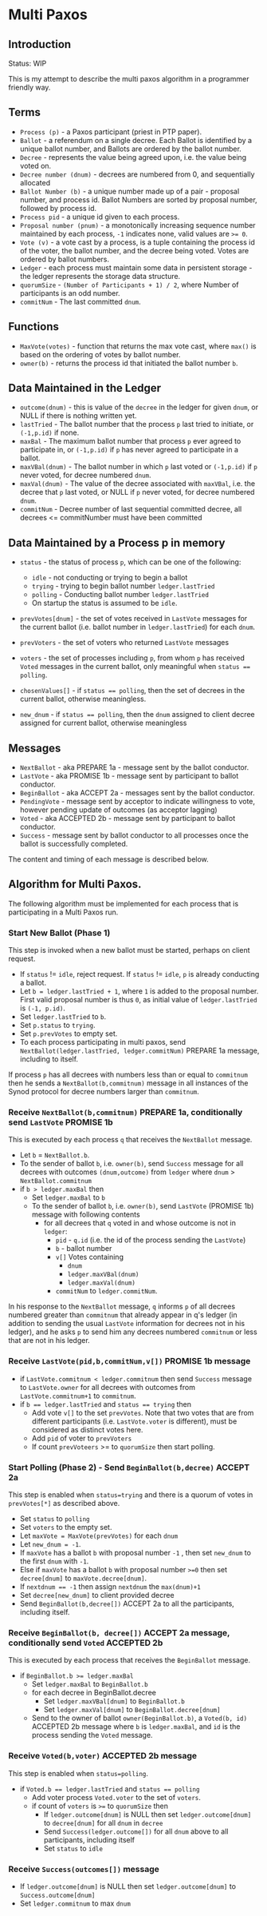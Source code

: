 # Multi Paxos

## Introduction

Status: WIP

This is my attempt to describe the multi paxos algorithm in a programmer friendly way. 

## Terms

* `Process (p)` - a Paxos participant (priest in PTP paper).
* `Ballot` - a referendum on a single decree. Each Ballot is identified by a unique ballot number, and Ballots are ordered by the ballot number. 
* `Decree` - represents the value being agreed upon, i.e. the value being voted on. 
* `Decree number (dnum)` - decrees are numbered from 0, and sequentially allocated
* `Ballot Number (b)` - a unique number made up of a pair - proposal number, and process id. Ballot Numbers are sorted by proposal number, followed by process id.
* `Process pid` - a unique id given to each process.
* `Proposal number (pnum)` - a monotonically increasing sequence number maintained by each process, `-1` indicates none, valid values are `>= 0`.
* `Vote (v)` - a vote cast by a process, is a tuple containing the process id of the voter, the ballot number, and the decree being voted. Votes are ordered by ballot numbers.
* `Ledger` - each process must maintain some data in persistent storage - the ledger represents the storage data structure.
* `quorumSize` - `(Number of Participants + 1) / 2`, where Number of participants is an odd number.
* `commitNum` - The last committed `dnum`.

## Functions

* `MaxVote(votes)` - function that returns the max vote cast, where `max()` is based on the ordering of votes by ballot number.
* `owner(b)` - returns the process id that initiated the ballot number `b`.

## Data Maintained in the Ledger

* `outcome(dnum)` - this is value of the `decree` in the ledger for given `dnum`, or NULL if there is nothing written yet.
* `lastTried` - The ballot number that the process `p` last tried to initiate, or `(-1,p.id)` if none.
* `maxBal` - The maximum ballot number that process `p` ever agreed to participate in, or `(-1,p.id)` if `p` has never agreed to participate in a ballot.
* `maxVBal(dnum)` - The ballot number in which `p` last voted or `(-1,p.id)` if `p` never voted, for decree numbered `dnum`.
* `maxVal(dnum)` - The value of the decree associated with `maxVBal`, i.e. the decree that `p` last voted, or NULL if `p` never voted, for decree numbered `dnum`.
* `commitNum` - Decree number of last sequential committed decree, all decrees <= commitNumber must have been committed

## Data Maintained by a Process p in memory

* `status` - the status of process `p`, which can be one of the following:
  * `idle` - not conducting or trying to begin a ballot
  * `trying` - trying to begin ballot number `ledger.lastTried`
  * `polling` - Conducting ballot number `ledger.lastTried`
  * On startup the status is assumed to be `idle`.

* `prevVotes[dnum]` - the set of votes received in `LastVote` messages for the current ballot (i.e. ballot number in `ledger.lastTried`) for each `dnum`.
* `prevVoters` - the set of voters who returned `LastVote` messages
* `voters` - the set of processes including `p`, from whom `p` has received `Voted` messages in the current ballot, only meaningful when `status == polling`.
* `chosenValues[]` - if `status == polling`, then the set of decrees in the current ballot, otherwise meaningless.
* `new_dnum` - if `status == polling`, then the `dnum` assigned to client decree assigned for current ballot, otherwise meaningless

## Messages 

* `NextBallot` - aka PREPARE 1a - message sent by the ballot conductor.
* `LastVote` - aka PROMISE 1b - message sent by participant to ballot conductor.
* `BeginBallot` - aka ACCEPT 2a - messages sent by the ballot conductor.
* `PendingVote` - message sent by acceptor to indicate willingness to vote, however pending update of outcomes (as acceptor lagging)
* `Voted` - aka ACCEPTED 2b - message sent by participant to ballot conductor.
* `Success` - message sent by ballot conductor to all processes once the ballot is successfully completed.

The content and timing of each message is described below.

## Algorithm for Multi Paxos.

The following algorithm must be implemented for each process that is participating in a Multi Paxos run.

### Start New Ballot (Phase 1)

This step is invoked when a new ballot must be started, perhaps on client request.

* If `status` != `idle`, reject request. If `status` != `idle`, `p` is already conducting a ballot.
* Let `b = ledger.lastTried + 1`, where `1` is added to the proposal number. First valid proposal number is thus `0`, as initial value of `ledger.lastTried` is `(-1, p.id)`.
* Set `ledger.lastTried` to `b`.
* Set `p.status` to `trying`.
* Set `p.prevVotes` to empty set.
* To each process participating in multi paxos, send `NextBallot(ledger.lastTried, ledger.commitNum)` PREPARE 1a message, including to itself.

If process `p` has all decrees with numbers less than or equal to `commitnum` then he sends a `NextBallot(b,commitnum)` message in all instances of the 
Synod protocol for decree numbers larger than `commitnum`.

### Receive `NextBallot(b,commitnum)` PREPARE 1a, conditionally send `LastVote` PROMISE 1b

This is executed by each process `q` that receives the `NextBallot` message.

* Let `b` = `NextBallot.b`.
* To the sender of ballot `b`, i.e. `owner(b)`, send `Success` message for all decrees with outcomes `(dnum,outcome)` from `ledger` where `dnum` > `NextBallot.commitnum`
* if `b > ledger.maxBal` then
  * Set `ledger.maxBal` to `b`
  * To the sender of ballot `b`, i.e. `owner(b)`, send `LastVote` (PROMISE 1b) message with following contents
    * for all decrees that `q` voted in and whose outcome is not in `ledger`:
      * `pid` - `q.id` (i.e. the id of the process sending the `LastVote`)
      * `b` - ballot number
      * `v[]` Votes containing
        * `dnum`
        * `ledger.maxVBal(dnum)` 
        * `ledger.maxVal(dnum)`
      * `commitNum` to `ledger.commitNum`.
    
In his response to the `NextBallot` message, `q` informs `p` of all decrees numbered greater than `commitnum` that already appear in q's ledger
(in addition to sending the usual `LastVote` information for decrees not in his ledger), and he asks `p` to send him any decrees numbered `commitnum` or
less that are not in his ledger.

### Receive `LastVote(pid,b,commitNum,v[])` PROMISE 1b message

* if `LastVote.commitnum < ledger.commitnum` then send `Success` message to `LastVote.owner` for all decrees with outcomes from `LastVote.commitnum+1` to `commitnum`.
* if `b == ledger.lastTried` and `status == trying` then
  * Add vote `v[]` to the set `prevVotes`. Note that two votes that are from different participants (i.e. `LastVote.voter` is different), must be considered as distinct votes here.
  * Add `pid` of voter to `prevVoters`
  * If count `prevVoteers` >= to `quorumSize` then start polling.

### Start Polling (Phase 2) - Send `BeginBallot(b,decree)` ACCEPT 2a 

This step is enabled when `status=trying` and there is a quorum of votes in `prevVotes[*]` as described above.

* Set `status` to `polling`
* Set `voters` to the empty set.
* Let `maxVote = MaxVote(prevVotes)` for each `dnum`
* Let `new_dnum = -1`.
* If `maxVote` has a ballot `b` with proposal number `-1` , then set `new_dnum` to the first `dnum` with `-1`.
* Else if `maxVote` has a ballot `b` with proposal number `>=0` then set `decree[dnum]` to  `maxVote.decree[dnum]`.
* If `nextdnum == -1` then assign `nextdnum` the `max(dnum)+1`
* Set `decree[new_dnum]` to  client provided decree
* Send `BeginBallot(b,decree[])` ACCEPT 2a to all the participants, including itself.

### Receive `BeginBallot(b, decree[])` ACCEPT 2a message, conditionally send `Voted` ACCEPTED 2b 

This is executed by each process that receives the `BeginBallot` message.

* if `BeginBallot.b >= ledger.maxBal`
  * Set `ledger.maxBal` to `BeginBallot.b`
  * for each decree in BeginBallot.decree
    * Set `ledger.maxVBal[dnum]` to `BeginBallot.b`
    * Set `ledger.maxVal[dnum]` to `BeginBallot.decree[dnum]`
  * Send to the owner of ballot `owner(BeginBallot.b)`, a `Voted(b, id)` ACCEPTED 2b message where `b` is `ledger.maxBal`, and `id` is the process sending the `Voted` message.

### Receive `Voted(b,voter)` ACCEPTED 2b message

This step is enabled when `status=polling`.

* if `Voted.b == ledger.lastTried` and `status == polling`
  * Add voter process `Voted.voter` to the set of `voters`.
  * if count of `voters` is `>=` to `quorumSize` then
    * If `ledger.outcome[dnum]` is NULL then set `ledger.outcome[dnum]` to `decree[dnum]` for all `dnum` in `decree`
    * Send `Success(ledger.outcome[])` for all `dnum` above to all participants, including itself
    * Set `status` to `idle`

### Receive `Success(outcomes[])` message

* If `ledger.outcome[dnum]` is NULL then set `ledger.outcome[dnum]` to `Success.outcome[dnum]`
* Set `ledger.commitnum` to max `dnum`

